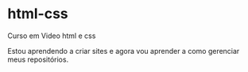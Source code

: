 # html-css
 Curso em Video html e css

Estou aprendendo a criar sites e agora vou aprender a como gerenciar meus repositórios.